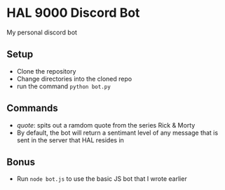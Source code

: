 # HAL 9000 Discord Bot
My personal discord bot

## Setup
* Clone the repository
* Change directories into the cloned repo
* run the command `python bot.py`

## Commands
* _quote_: spits out a ramdom quote from the series Rick & Morty
* By default, the bot will return a sentimant level of any message that is sent in the server that HAL resides in

## Bonus
* Run `node bot.js` to use the basic JS bot that I wrote earlier